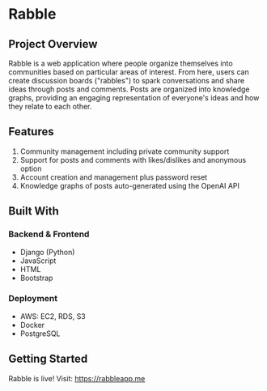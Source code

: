 # Rabble

 ## Project Overview

Rabble is a web application where people organize themselves into communities based on particular areas of interest. From here, users can create discussion boards ("rabbles") to spark conversations and share ideas through posts and comments. Posts are organized into knowledge graphs, providing an engaging representation of everyone's ideas and how they relate to each other.

## Features

1. Community management including private community support
2. Support for posts and comments with likes/dislikes and anonymous option
3. Account creation and management plus password reset
4. Knowledge graphs of posts auto-generated using the OpenAI API

 ## Built With

 ### Backend & Frontend
- Django (Python)
- JavaScript
- HTML
- Bootstrap

### Deployment
- AWS: EC2, RDS, S3  
- Docker  
- PostgreSQL

## Getting Started
Rabble is live! Visit: https://rabbleapp.me
